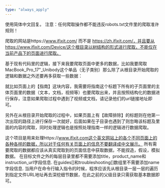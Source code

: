 ```yaml
---
type: "always_apply"
---
```


使用简体中文回复。
注意：任何爬取操作都不能违反robots.txt文件里的爬取准许规则！

爬取的网站是https://www.ifixit.com/ 而不是 https://zh.ifixit.com/，并且要从https://www.ifixit.com/Device/这个根目录以树结构的形式进行爬取，不能仅在当前产品下的页面进行爬取。

基于现有代码里的逻辑，接下来我要爬取页面中更多的数据，比如我要爬取MacBook_Pro_17"_Unibody这个单品（无子类别）那么除了从根目录开始爬取的逻辑和数据之外还要再多获取一些数据：

就比如页面上的【指南】这块内容，我需要将指南这个标题下所有的子页面里的主体页面里的数据（文本，文档，视频等）也要爬取出来，并且按照结构化的数据进行保存，注意如果爬取过程中遇到了视频或文档，请记录他们的url链接地址即可。

另外在从根目录开始爬取的过程中，如果页面上有【故障排除】的标题则在他第一次出现的路径上进行保存一次就好，后面如果在子目录也遇到了则忽略该标题及里面的内容的爬取，同时处理逻辑也是按照处理指南一样的逻辑进行数据爬取。

这个项目是用来处理https://www.ifixit.com这个英文网站上的各个不同页面上的各种各样的数据，所以对于任何有关页面上的信息不要翻译成中文展示。
所有需要爬取的数据都应该从真实爬取到的页面信息中获取数据，不能捏造，假设，模拟数据。
在目标文件之外的每层目录里都不需要添加title，product_name和instruction_url字段信息.
在guides[]和troubleshooting[]数组里不需要添加name字段信息.
当用户在命令行输入指令的时候，程序应该先从根目录一层一层的遍历到指定文件URL地址再去深挖细节数据，在此之前的父级目录只需获取基本数据即可。